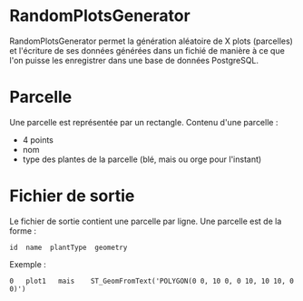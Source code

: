 # RandomPlotsGenerator

RandomPlotsGenerator permet la génération aléatoire de X plots (parcelles) et l'écriture de ses données générées dans un fichié de manière à ce que l'on puisse les enregistrer dans une base de données PostgreSQL.

# Parcelle
Une parcelle est représentée par un rectangle.
Contenu d'une parcelle :
- 4 points
- nom
- type des plantes de la parcelle (blé, mais ou orge pour l'instant)

# Fichier de sortie
Le fichier de sortie contient une parcelle par ligne. Une parcelle est de la forme :

```
id  name  plantType  geometry
```

Exemple :

```
0   plot1	mais	ST_GeomFromText('POLYGON(0 0, 10 0, 0 10, 10 10, 0 0)')
```
